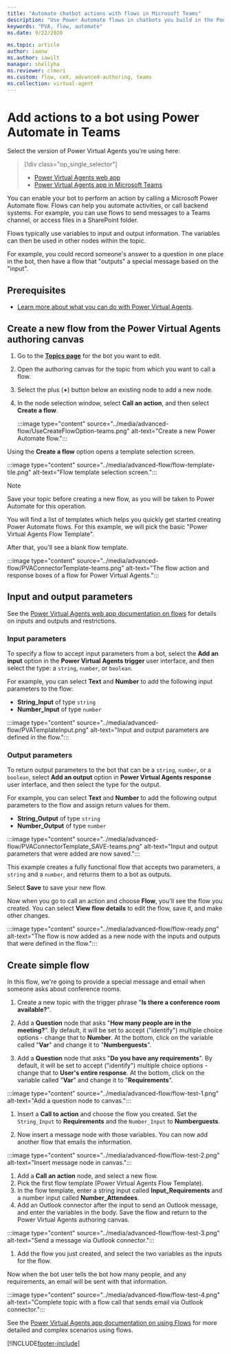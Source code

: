 ```yaml
---
title: "Automate chatbot actions with flows in Microsoft Teams"
description: "Use Power Automate flows in chatbots you build in the Power Virtual Agents app in Microsoft Teams."
keywords: "PVA, flow, automate"
ms.date: 9/22/2020

ms.topic: article
author: iaanw
ms.author: iawilt
manager: shellyha
ms.reviewer: clmori
ms.custom: flow, ceX, advanced-authoring, teams
ms.collection: virtual-agent
---
```


# Add actions to a bot using Power Automate  in Teams

Select the version of Power Virtual Agents you're using here:

> [!div class="op_single_selector"]
>
> - [Power Virtual Agents web app](../advanced-flow.md)
> - [Power Virtual Agents app in Microsoft Teams](advanced-flow-teams.md)

You can enable your bot to perform an action by calling a Microsoft Power Automate flow. Flows can help you automate activities, or call backend systems. For example, you can use flows to send messages to a Teams channel, or access files in a SharePoint folder.

Flows typically use variables to input and output information. The variables can then be used in other nodes within the topic.

For example, you could record someone's answer to a question in one place in the bot, then have a flow that "outputs" a special message based on the "input".

## Prerequisites

- [Learn more about what you can do with Power Virtual Agents](fundamentals-what-is-power-virtual-agents-teams.md).

## Create a new flow from the Power Virtual Agents authoring canvas

1. Go to the [**Topics page**](authoring-create-edit-topics-teams.md) for the bot you want to edit.

1. Open the authoring canvas for the topic from which you want to call a flow.

1. Select the plus (**+**) button below an existing node to add a new node.

1. In the node selection window, select **Call an action**, and then select **Create a flow**.

    :::image type="content" source="../media/advanced-flow/UseCreateFlowOption-teams.png" alt-text="Create a new Power Automate flow.":::

Using the **Create a flow** option opens a template selection screen.

:::image type="content" source="../media/advanced-flow/flow-template-tile.png" alt-text="Flow template selection screen.":::

> [!NOTE]
> Save your topic before creating a new flow, as you will be taken to Power Automate for this operation.

You will find a list of templates which helps you quickly get started creating Power Automate flows. For this example, we will pick the basic "Power Virtual Agents Flow Template".

After that, you'll see a blank flow template.

:::image type="content" source="../media/advanced-flow/PVAConnectorTemplate-teams.png" alt-text="The flow action and response boxes of a flow for Power Virtual Agents.":::

## Input and output parameters

See the [Power Virtual Agents web app documentation on flows](../advanced-flow.md) for details on inputs and outputs and restrictions.

### Input parameters

To specify a flow to accept input parameters from a bot, select the **Add an input** option in the **Power Virtual Agents trigger** user interface, and then select the type: a `string`, `number`, or `boolean`.

For example, you can select **Text** and **Number** to add the following input parameters to the flow:

- **String_Input** of type `string`
- **Number_Input** of type `number`

:::image type="content" source="../media/advanced-flow/PVATemplateInput.png" alt-text="Input and output parameters are defined in the flow.":::

### Output parameters

To return output parameters to the bot that can be a `string`, `number`, or a `boolean`, select **Add an output** option in **Power Virtual Agents response** user interface, and then select the type for the output.

For example, you can select **Text** and **Number** to add the following output parameters to the flow and assign return values for them.

- **String_Output** of type `string`
- **Number_Output** of type `number`

:::image type="content" source="../media/advanced-flow/PVAConnectorTemplate_SAVE-teams.png" alt-text="Input and output parameters that were added are now saved.":::

This example creates a fully functional flow that accepts two parameters, a `string` and a `number`, and returns them to a bot as outputs.

Select **Save** to save your new flow.

Now when you go to call an action and choose **Flow**, you'll see the flow you created. You can select **View flow details** to edit the flow, save it, and make other changes.

:::image type="content" source="../media/advanced-flow/flow-ready.png" alt-text="The flow is now added as a new node with the inputs and outputs that were defined in the flow.":::

## Create simple flow

In this flow, we're going to provide a special message and email when someone asks about conference rooms.

1. Create a new topic with the trigger phrase "**Is there a conference room available?**".

1. Add a **Question** node that asks "**How many people are in the meeting?**". By default, it will be set to accept ("identify") multiple choice options - change that to **Number**. At the bottom, click on the variable called "**Var**" and change it to "**Numberguests**".

1. Add a **Question** node that asks "**Do you have any requirements**". By default, it will be set to accept ("identify") multiple choice options - change that to **User's entire response**. At the bottom, click on the variable called "**Var**" and change it to "**Requirements**".

:::image type="content" source="../media/advanced-flow/flow-test-1.png" alt-text="Add a question node to canvas.":::

1. Insert a **Call to action** and choose the flow you created. Set the `String_Input` to **Requirements** and the `Number_Input` to **Numberguests**.

1. Now insert a message node with those variables. You can now add another flow that emails the information.

 :::image type="content" source="../media/advanced-flow/flow-test-2.png" alt-text="Insert message node in canvas.":::

1. Add a **Call an action** node, and select a new flow.
1. Pick the first flow template (Power Virtual Agents Flow Template).
1. In the flow template, enter a string input called **Input_Requirements** and a number input called **Number_Attendees**.
1. Add an Outlook connector after the input to send an Outlook message, and enter the variables in the body. Save the flow and return to the Power Virtual Agents authoring canvas.

:::image type="content" source="../media/advanced-flow/flow-test-3.png" alt-text="Send a message via Outlook connector.":::

1. Add the flow you just created, and select the two variables as the inputs for the flow.

Now when the bot user tells the bot how many people, and any requirements, an email will be sent with that information.

:::image type="content" source="../media/advanced-flow/flow-test-4.png" alt-text="Complete topic with a flow call that sends email via Outlook connector.":::

See the [Power Virtual Agents app documentation on using Flows](../advanced-flow.md) for more detailed and complex scenarios using flows.

[!INCLUDE[footer-include](../includes/footer-banner.md)]
